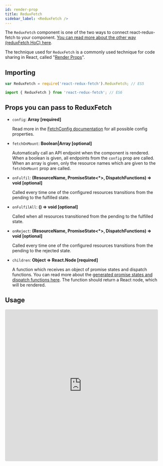 ```yaml
---
id: render-prop
title: ReduxFetch
sidebar_label: <ReduxFetch />
---
```


The `ReduxFetch` component is one of the two ways to connect react-redux-fetch to your component. [You can read more about the other way (reduxFetch HoC) here](/react-redux-fetch/docs/hoc).

The technique used for `ReduxFetch` is a commonly used technique for code sharing in React, called "[Render Props](https://reactjs.org/docs/render-props.html)".

## Importing

```js
var ReduxFetch = require('react-redux-fetch').ReduxFetch; // ES5

import { ReduxFetch } from 'react-redux-fetch'; // ES6
```

## Props you can pass to ReduxFetch

- `config`: **Array<ReactReduxFetchResource> [required]**

  Read more in the [FetchConfig documentation](/react-redux-fetch/docs/redux-fetch-config) for all possible config properties.

- `fetchOnMount`: **Boolean|Array<ResourceName> [optional]**

  Automatically call an API endpoint when the component is rendered. When a boolean is given, all endpoints from the `config` prop are called. When an array is given, only the resource names which are given to the `fetchOnMount` prop are called.

- `onFulfil`: **(ResourceName, PromiseState<\*>, DispatchFunctions) => void [optional]**

  Called every time one of the configured resources transitions from the pending to the fulfilled state.

- `onFulfilAll`: **() => void [optional]**

  Called when all resources transitioned from the pending to the fulfilled state.

- `onReject`: **(ResourceName, PromiseState<\*>, DispatchFunctions) => void [optional]**

  Called every time one of the configured resources transitions from the pending to the rejected state.

- `children`: **Object => React.Node [required]**

  A function which receives an object of promise states and dispatch functions.
  You can read more about the [generated promise states and dispatch functions here](/react-redux-fetch/docs/how-does-it-work#1-a-function-to-make-the-actual-request). The function should return a React node, which will be rendered.

## Usage

<iframe src="https://codesandbox.io/embed/553olm44p?initialpath=%2Fsrc%2Fcomponents%2FAlbumPhotos.js" style="width:100%; height:500px; border:0; border-radius: 4px; overflow:hidden;" sandbox="allow-modals allow-forms allow-popups allow-scripts allow-same-origin"></iframe>
